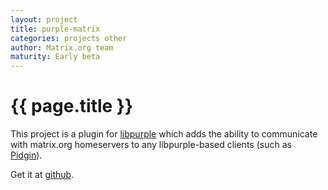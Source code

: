 ```yaml
---
layout: project
title: purple-matrix
categories: projects other
author: Matrix.org team
maturity: Early beta
---
```


# {{ page.title }}
This project is a plugin for [libpurple](https://developer.pidgin.im/wiki/WhatIsLibpurple) which adds the ability to communicate with matrix.org homeservers to any libpurple-based clients (such as [Pidgin](http://www.pidgin.im/)).

Get it at [github](https://github.com/matrix-org/purple-matrix/).
